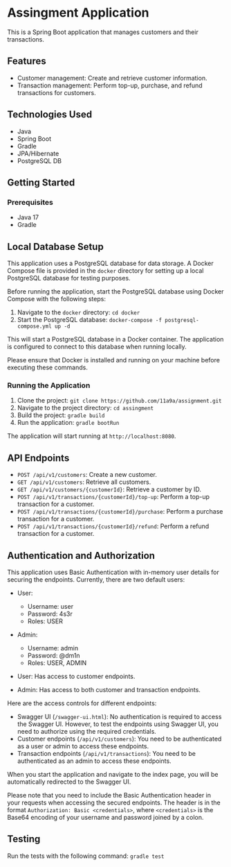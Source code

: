 # Assingment Application

This is a Spring Boot application that manages customers and their transactions.

## Features

- Customer management: Create and retrieve customer information.
- Transaction management: Perform top-up, purchase, and refund transactions for customers.

## Technologies Used

- Java
- Spring Boot
- Gradle
- JPA/Hibernate
- PostgreSQL DB

## Getting Started

### Prerequisites

- Java 17
- Gradle

## Local Database Setup

This application uses a PostgreSQL database for data storage. A Docker Compose file is provided in the `docker` directory for setting up a local PostgreSQL database for testing purposes.

Before running the application, start the PostgreSQL database using Docker Compose with the following steps:

1. Navigate to the `docker` directory: `cd docker`
2. Start the PostgreSQL database: `docker-compose -f postgresql-compose.yml up -d`

This will start a PostgreSQL database in a Docker container. The application is configured to connect to this database when running locally.

Please ensure that Docker is installed and running on your machine before executing these commands.

### Running the Application

1. Clone the project: `git clone https://github.com/11a9a/assignment.git`
2. Navigate to the project directory: `cd assingment`
3. Build the project: `gradle build`
4. Run the application: `gradle bootRun`

The application will start running at `http://localhost:8080`.

## API Endpoints

- `POST /api/v1/customers`: Create a new customer.
- `GET /api/v1/customers`: Retrieve all customers.
- `GET /api/v1/customers/{customerId}`: Retrieve a customer by ID.
- `POST /api/v1/transactions/{customerId}/top-up`: Perform a top-up transaction for a customer.
- `POST /api/v1/transactions/{customerId}/purchase`: Perform a purchase transaction for a customer.
- `POST /api/v1/transactions/{customerId}/refund`: Perform a refund transaction for a customer.

## Authentication and Authorization

This application uses Basic Authentication with in-memory user details for securing the endpoints. Currently, there are two default users:

- User:
    - Username: user
    - Password: 4s3r
    - Roles: USER
- Admin:
    - Username: admin
    - Password: @dm1n
    - Roles: USER, ADMIN

- User: Has access to customer endpoints.
- Admin: Has access to both customer and transaction endpoints.

Here are the access controls for different endpoints:

- Swagger UI (`/swagger-ui.html`): No authentication is required to access the Swagger UI. However, to test the endpoints using Swagger UI, you need to authorize using the required credentials.
- Customer endpoints (`/api/v1/customers`): You need to be authenticated as a user or admin to access these endpoints.
- Transaction endpoints (`/api/v1/transactions`): You need to be authenticated as an admin to access these endpoints.

When you start the application and navigate to the index page, you will be automatically redirected to the Swagger UI.

Please note that you need to include the Basic Authentication header in your requests when accessing the secured endpoints. The header is in the format `Authorization: Basic <credentials>`, where `<credentials>` is the Base64 encoding of your username and password joined by a colon.

## Testing

Run the tests with the following command: `gradle test`